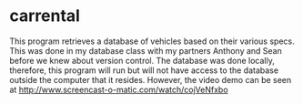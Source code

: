 # carrental
This program retrieves a database of vehicles based on their various specs. This was done in my database class with my partners Anthony and Sean before we knew about version control. The database was done locally, therefore, this program will run but will not have access to the database outside the computer that it resides. However, the video demo can be seen at http://www.screencast-o-matic.com/watch/cojVeNfxbo
